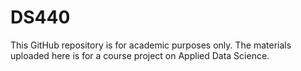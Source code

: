 # DS440
This GitHub repository is for academic purposes only. The materials uploaded here is for a course project on Applied Data Science.



